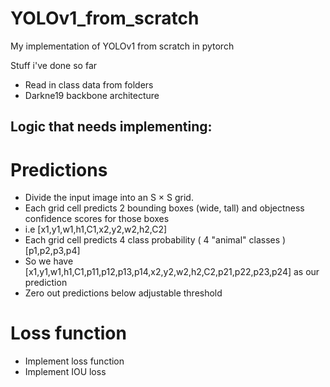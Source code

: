 # YOLOv1_from_scratch
My implementation of YOLOv1 from scratch in pytorch

Stuff i've done so far
* Read in class data from folders
* Darkne19 backbone architecture

## Logic that needs implementing:

# Predictions
* Divide the input image into an S × S grid.
* Each grid cell predicts 2 bounding boxes (wide, tall) and objectness confidence scores for those boxes
* i.e [x1,y1,w1,h1,C1,x2,y2,w2,h2,C2]
* Each grid cell predicts 4 class probability ( 4 "animal" classes ) [p1,p2,p3,p4]
* So we have [x1,y1,w1,h1,C1,p11,p12,p13,p14,x2,y2,w2,h2,C2,p21,p22,p23,p24] as our prediction
* Zero out predictions below adjustable threshold

# Loss function
* Implement loss function
* Implement IOU loss
